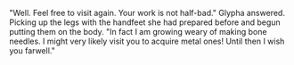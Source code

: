 "Well. Feel free to visit again. Your work is not half-bad." Glypha answered. Picking up the legs with the handfeet she had prepared before and begun putting them on the body. "In fact I am growing weary of making bone needles. I might very likely visit you to acquire metal ones! Until then I wish you farwell."